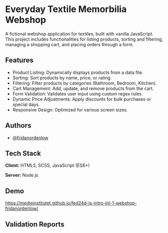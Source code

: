 
# Everyday Textile Memorbilia Webshop

A fictional webshop application for textiles, built with vanilla JavaScript. This project includes functionalities for listing products, sorting and filtering, managing a shopping cart, and placing orders through a form.



## Features

- Product Listing: Dynamically displays products from a data file.
- Sorting: Sort products by name, price, or rating.
- Filtering: Filter products by categories (Bathroom, Bedroom, Kitchen).
- Cart Management: Add, update, and remove products from the cart.
- Form Validation: Validates user input using custom regex rules.
- Dynamic Price Adjustments: Apply discounts for bulk purchases or special days.
- Responsive Design: Optimized for various screen sizes.


## Authors

- [@fridanordenlow](https://www.github.com/fridanordenlow)



## Tech Stack

**Client:** HTML5, SCSS, JavaScript (ES6+)

**Server:** Node.js



## Demo

https://medieinstitutet.github.io/fed24d-js-intro-inl-1-webshop-fridanordenlow/



## Validation Reports